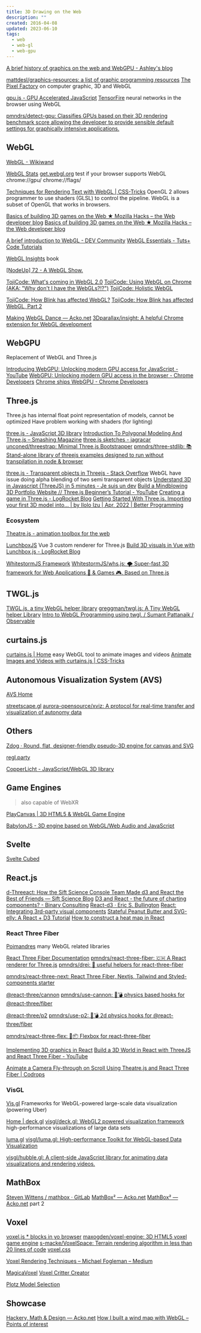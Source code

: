 ```yaml
---
title: 3D Drawing on the Web
description: ""
created: 2016-04-08
updated: 2023-06-10
tags:
  - web
  - web-gl
  - web-gpu
---
```


[A brief history of graphics on the web and WebGPU - Ashley's blog](https://www.construct.net/en/blogs/ashleys-blog-2/brief-history-graphics-web-1517)

[mattdesl/graphics-resources: a list of graphic programming resources](https://github.com/mattdesl/graphics-resources)
[The Pixel Factory](http://acko.net/files/gltalks/pixelfactory/online.html) on computer graphic, 3D and WebGL

[gpu.js - GPU Accelerated JavaScript](http://gpu.rocks/)
[TensorFire](https://tenso.rs/) neural networks in the browser using WebGL

[pmndrs/detect-gpu: Classifies GPUs based on their 3D rendering benchmark score allowing the developer to provide sensible default settings for graphically intensive applications.](https://github.com/pmndrs/detect-gpu)

## WebGL

[WebGL - Wikiwand](https://www.wikiwand.com/en/WebGL)

[WebGL Stats](http://webglstats.com/)
[get.webgl.org](http://get.webgl.org/) test if your browser supports WebGL
chrome://gpu/
chrome://flags/

[Techniques for Rendering Text with WebGL | CSS-Tricks](https://css-tricks.com/techniques-for-rendering-text-with-webgl/)
OpenGL 2 allows programmer to use shaders (GLSL) to control the pipeline. WebGL is a subset of OpenGL that works in browsers.

[Basics of building 3D games on the Web ★ Mozilla Hacks – the Web developer blog](https://hacks.mozilla.org/2016/06/basics-of-building-3d-games-on-the-web/)
[Basics of building 3D games on the Web ★ Mozilla Hacks – the Web developer blog](https://hacks.mozilla.org/2016/06/basics-of-building-3d-games-on-the-web/)

[A brief introduction to WebGL - DEV Community](https://dev.to/santosharron/a-brief-introduction-to-webgl-20md)
[WebGL Essentials - Tuts+ Code Tutorials](http://code.tutsplus.com/series/webgl-essentials--net-35335)

[WebGL Insights](http://webglinsights.com/) book

[[NodeUp] 72 - A WebGL Show.](http://nodeup.com/seventytwo)

[TojiCode: What's coming in WebGL 2.0](http://blog.tojicode.com/2013/09/whats-coming-in-webgl-20.html)
[TojiCode: Using WebGL on Chrome (AKA: "Why don't I have the WebGLs?!?")](http://blog.tojicode.com/2013/11/the-state-of-webgl-on-chrome-aka-why.html)
[TojiCode: Holistic WebGL](http://blog.tojicode.com/2013/08/holistic-webgl.html)

[TojiCode: How Blink has affected WebGL?](http://blog.tojicode.com/2013/05/how-blink-has-affected-webgl.html)
[TojiCode: How Blink has affected WebGL, Part 2](http://blog.tojicode.com/2014/02/how-blink-has-affected-webgl-part-2.html)

[Making WebGL Dance — Acko.net](http://acko.net/tv/webglmath/)
[3Dparallax/insight: A helpful Chrome extension for WebGL development](https://github.com/3Dparallax/insight/)

## WebGPU

Replacement of WebGL and Three.js

[Introducing WebGPU: Unlocking modern GPU access for JavaScript - YouTube](https://www.youtube.com/watch?v=m6T-Mq1BPXg)
[WebGPU: Unlocking modern GPU access in the browser - Chrome Developers](https://developer.chrome.com/blog/webgpu-io2023/)
[Chrome ships WebGPU - Chrome Developers](https://developer.chrome.com/blog/webgpu-release/)

## Three.js

Three.js has internal float point representation of models, cannot be optimized
Have problem working with shaders (for lighting)

[three.js - JavaScript 3D library](http://threejs.org/)
[Introduction To Polygonal Modeling And Three.js – Smashing Magazine](http://www.smashingmagazine.com/2013/09/introduction-to-polygonal-modeling-and-three-js/)
[three.js sketches - jagracar](https://jagracar.com/threejsSketches.php)
[unconed/threestrap: Minimal Three.js Bootstrapper](https://github.com/unconed/threestrap)
[pmndrs/three-stdlib: 📚 Stand-alone library of threejs examples designed to run without transpilation in node & browser](https://github.com/pmndrs/three-stdlib)

[three.js - Transparent objects in Threejs - Stack Overflow](https://stackoverflow.com/questions/15994944/transparent-objects-in-threejs) WebGL have issue doing alpha blending of two semi transparent objects
[Understand 3D in Javascript (ThreeJS) in 5 minutes - Je suis un dev](https://www.jesuisundev.com/en/understand-threejs/)
[Build a Mindblowing 3D Portfolio Website // Three.js Beginner’s Tutorial - YouTube](https://www.youtube.com/watch?v=Q7AOvWpIVHU)
[Creating a game in Three.js - LogRocket Blog](https://blog.logrocket.com/creating-game-three-js/)
[Getting Started With Three.js. Importing your first 3D model into… | by Ilolo Izu | Apr, 2022 | Better Programming](https://betterprogramming.pub/getting-started-with-three-js-7a9031379847)

### Ecosystem

[Theatre.js - animation toolbox for the web](https://www.theatrejs.com/)

[LunchboxJS](https://lunchboxjs.com/) Vue 3 custom renderer for Three.js
[Build 3D visuals in Vue with Lunchbox.js - LogRocket Blog](https://blog.logrocket.com/build-3d-visuals-vue-lunchbox-js/)

[WhitestormJS Framework](https://github.com/WhitestormJS)
[WhitestormJS/whs.js: 🌪 Super-fast 3D framework for Web Applications 🥇 & Games 🎮. Based on Three.js](https://github.com/WhitestormJS/whs.js)

## TWGL.js

[TWGL.js, a tiny WebGL helper library](https://twgljs.org/)
[greggman/twgl.js: A Tiny WebGL helper Library](https://github.com/greggman/twgl.js/)
[Intro to WebGL Programming using twgl. / Sumant Pattanaik / Observable](https://observablehq.com/@spattana/intro-to-webgl-programming-using-twgl)

## curtains.js

[curtains.js | Home](https://www.martin-laxenaire.fr/libs/curtainsjs/) easy WebGL tool to animate images and videos
[Animate Images and Videos with curtains.js | CSS-Tricks](https://css-tricks.com/animate-images-and-videos-with-curtains-js/)

## Autonomous Visualization System (AVS)

[AVS Home](https://avs.auto/#/)

[streetscape.gl](https://avs.auto/#/streetscape.gl/overview/introduction)
[aurora-opensource/xviz: A protocol for real-time transfer and visualization of autonomy data](https://github.com/aurora-opensource/xviz)

## Others

[Zdog · Round, flat, designer-friendly pseudo-3D engine for canvas and SVG](https://zzz.dog/)

[regl.party](http://regl.party/)

[CopperLicht - JavaScript/WebGL 3D library](https://www.ambiera.com/copperlicht/index.html)

## Game Engines

> also capable of WebXR

[PlayCanvas | 3D HTML5 & WebGL Game Engine](https://playcanvas.com/)

[BabylonJS - 3D engine based on WebGL/Web Audio and JavaScript](http://www.babylonjs.com/)

## Svelte

[Svelte Cubed](https://svelte-cubed.vercel.app/)

## React.js

[d-Threeact: How the Sift Science Console Team Made d3 and React the Best of Friends — Sift Science Blog](http://blog.siftscience.com/blog/2015/4/6/d-threeact-how-sift-science-made-d3-react-besties)
[D3 and React - the future of charting components? - Binary Consulting](http://10consulting.com/2014/02/19/d3-plus-reactjs-for-charting/)
[React-d3 · Eric S. Bullington](https://ericbullington.com/blog/2014/11/16/react-d3-charts/)
[React: Integrating 3rd-party visual components](http://yaymedia.net/?p=1571)
[Stateful Peanut Butter and SVG-elly: A React + D3 Tutorial](https://codeburst.io/stateful-peanut-butter-and-svg-elly-a-react-d3-tutorial-c959f5a9ed49)
[How to construct a heat map in React](https://www.freecodecamp.org/news/a-heat-map-implementation-in-typescript/amp/)

### React Three Fiber

[Poimandres](https://github.com/pmndrs?type=source) many WebGL related libraries

[React Three Fiber Documentation](https://docs.pmnd.rs/react-three-fiber/getting-started/introduction)
[pmndrs/react-three-fiber: 🇨🇭 A React renderer for Three.js](https://github.com/pmndrs/react-three-fiber)
[pmndrs/drei: 🥉 useful helpers for react-three-fiber](https://github.com/pmndrs/drei)

[pmndrs/react-three-next: React Three Fiber, Nextjs, Tailwind and Styled-components starter](https://github.com/pmndrs/react-three-next)

[@react-three/cannon](https://cannon.pmnd.rs/#/)
[pmndrs/use-cannon: 👋💣 physics based hooks for @react-three/fiber](https://github.com/pmndrs/use-cannon)

[@react-three/p2](https://p2.pmnd.rs/)
[pmndrs/use-p2: 👋💣 2d physics hooks for @react-three/fiber](https://github.com/pmndrs/use-p2)

[pmndrs/react-three-flex: 💪📦 Flexbox for react-three-fiber](https://github.com/pmndrs/react-three-flex)

[Implementing 3D graphics in React](https://blog.openreplay.com/implementing-3d-graphics-in-react/)
[Build a 3D World in React with ThreeJS and React Three Fiber - YouTube](https://www.youtube.com/watch?v=9ZEjSxDRIik)

[Animate a Camera Fly-through on Scroll Using Theatre.js and React Three Fiber | Codrops](https://tympanus.net/codrops/2023/02/14/animate-a-camera-fly-through-on-scroll-using-theatre-js-and-react-three-fiber/)

### VisGL

[Vis.gl](https://github.com/visgl?type=source)
Frameworks for WebGL-powered large-scale data visualization (powering Uber)

[Home | deck.gl](https://deck.gl/)
[visgl/deck.gl: WebGL2 powered visualization framework](https://github.com/visgl/deck.gl) high-performance visualizations of large data sets

[luma.gl](https://luma.gl/)
[visgl/luma.gl: High-performance Toolkit for WebGL-based Data Visualization](https://github.com/visgl/luma.gl)

[visgl/hubble.gl: A client-side JavaScript library for animating data visualizations and rendering videos.](https://github.com/visgl/hubble.gl)

## MathBox

[Steven Wittens / mathbox · GitLab](https://gitgud.io/unconed/mathbox)
[MathBox² — Acko.net](http://acko.net/blog/mathbox2/)
[MathBox² — Acko.net](http://acko.net/blog/mathbox2-pt2/) part 2

## Voxel

[voxel.js \* blocks in yo browser](http://voxeljs.com/)
[maxogden/voxel-engine: 3D HTML5 voxel game engine](https://github.com/maxogden/voxel-engine#api)
[s-macke/VoxelSpace: Terrain rendering algorithm in less than 20 lines of code](https://github.com/s-macke/VoxelSpace)
[voxel.css](http://www.voxelcss.com/)

[Voxel Rendering Techniques – Michael Fogleman – Medium](https://medium.com/@fogleman/voxel-rendering-techniques-fa8d869457ca)

[MagicaVoxel](https://ephtracy.github.io/#ss-carousel_ss)
[Voxel Critter Creator](http://voxelbuilder.com/)

[Plotz Model Selection](https://www.plotz.co.uk/)

## Showcase

[Hackery, Math & Design — Acko.net](http://acko.net/)
[How I built a wind map with WebGL – Points of interest](https://blog.mapbox.com/how-i-built-a-wind-map-with-webgl-b63022b5537f)
